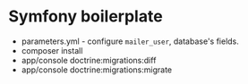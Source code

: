 Symfony boilerplate
==========

* parameters.yml - configure ```mailer_user```, database's fields.
* composer install
* app/console doctrine:migrations:diff
* app/console doctrine:migrations:migrate
